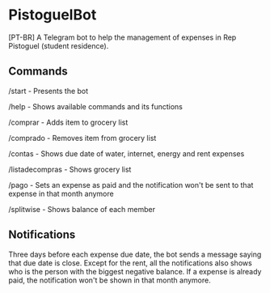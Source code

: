 # PistoguelBot

[PT-BR] A Telegram bot to help the management of expenses in Rep Pistoguel (student residence).

## Commands

/start - Presents the bot

/help - Shows available commands and its functions

/comprar - Adds item to grocery list

/comprado - Removes item from grocery list

/contas - Shows due date of water, internet, energy and rent expenses

/listadecompras - Shows grocery list

/pago - Sets an expense as paid and the notification won't be sent to that expense in that month anymore

/splitwise - Shows balance of each member

## Notifications

Three days before each expense due date, the bot sends a message saying that due date is close. Except for the rent, all the notifications also shows who is the person with the biggest negative balance. If a expense is already paid, the notification won't be shown in that month anymore.
